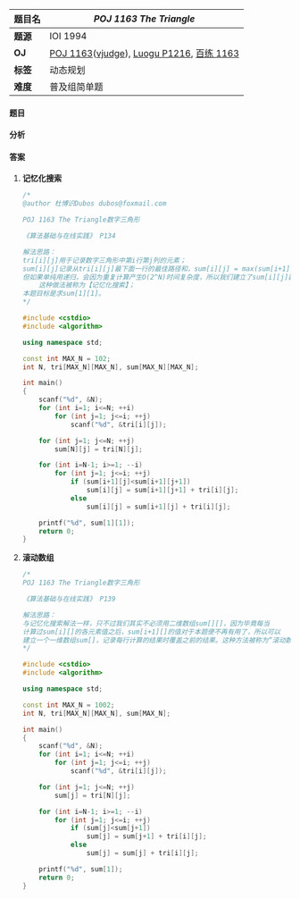 |题目名|*POJ 1163 The Triangle*|  
|---|---|  
|**题源**|IOI 1994|  
|**OJ**|[POJ 1163](http://poj.org/problem?id=1163)([vjudge](https://vjudge.net/problem/POJ-1163)), [Luogu P1216](https://www.luogu.org/problem/show?pid=P1216), [百练 1163](http://bailian.openjudge.cn/practice/1163/)|  
|**标签**|动态规划|  
|**难度**|普及组简单题|  

#### 题目
#### 分析 
#### 答案

1. **记忆化搜索**  

	```cpp
	/* 	
	@author 杜博识Dubos dubos@foxmail.com

	POJ 1163 The Triangle数字三角形

	《算法基础与在线实践》 P134 

	解法思路：
	tri[i][j]用于记录数字三角形中第i行第j列的元素； 
	sum[i][j]记录从tri[i][j]最下面一行的最佳路径和，sum[i][j] = max(sum[i+1][j]+tri[i][j], sum[i+1][j+1]+tri[i][j])；
	但如果单纯用递归，会因为重复计算产生O(2^N)时间复杂度，所以我们建立了sum[i][j]数组来存储每次计算的结果，从而将复杂度降至O(N^2)，
		这种做法被称为【记忆化搜索】；
	本题目标是求sum[1][1]。
	*/

	#include <cstdio>
	#include <algorithm>

	using namespace std;

	const int MAX_N = 102;
	int N, tri[MAX_N][MAX_N], sum[MAX_N][MAX_N];

	int main()
	{
		scanf("%d", &N);
		for (int i=1; i<=N; ++i)
			for (int j=1; j<=i; ++j)
				scanf("%d", &tri[i][j]);

		for (int j=1; j<=N; ++j)
			sum[N][j] = tri[N][j];

		for (int i=N-1; i>=1; --i)
			for (int j=1; j<=i; ++j)
				if (sum[i+1][j]<sum[i+1][j+1])
					sum[i][j] = sum[i+1][j+1] + tri[i][j];
				else
					sum[i][j] = sum[i+1][j] + tri[i][j];

		printf("%d", sum[1][1]);
		return 0;
	}

	```
2. **滚动数组**
	```cpp
	/*
	POJ 1163 The Triangle数字三角形

	《算法基础与在线实践》 P139

	解法思路：
	与记忆化搜索解法一样，只不过我们其实不必须用二维数组sum[][]，因为毕竟每当
	计算过sum[i][]的各元素值之后，sum[i+1][]的值对于本题便不再有用了，所以可以
	建立一个一维数组sum[]，记录每行计算的结果时覆盖之前的结果。这种方法被称为“滚动数组”。
	*/

	#include <cstdio>
	#include <algorithm>

	using namespace std;

	const int MAX_N = 1002;
	int N, tri[MAX_N][MAX_N], sum[MAX_N];

	int main()
	{
		scanf("%d", &N);
		for (int i=1; i<=N; ++i)
			for (int j=1; j<=i; ++j)
				scanf("%d", &tri[i][j]);

		for (int j=1; j<=N; ++j)
			sum[j] = tri[N][j];

		for (int i=N-1; i>=1; --i)
			for (int j=1; j<=i; ++j)
				if (sum[j]<sum[j+1])
					sum[j] = sum[j+1] + tri[i][j];
				else
					sum[j] = sum[j] + tri[i][j];

		printf("%d", sum[1]);
		return 0;
	}

	```
